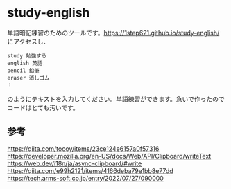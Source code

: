 # study-english
単語暗記練習のためのツールです。https://1step621.github.io/study-english/ にアクセスし、
```
study 勉強する
english 英語
pencil 鉛筆
eraser 消しゴム
︙
```
のようにテキストを入力してください。単語練習ができます。急いで作ったのでコードはとても汚いです。
## 参考
https://qiita.com/toooy/items/23ce124e6157a0f57316  
https://developer.mozilla.org/en-US/docs/Web/API/Clipboard/writeText  
https://web.dev/i18n/ja/async-clipboard/#write  
https://qiita.com/e99h2121/items/4166deba79e1bb8e77dd  
https://tech.arms-soft.co.jp/entry/2022/07/27/090000
